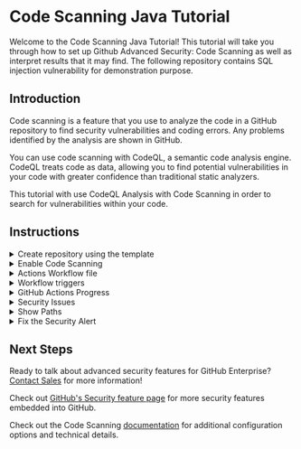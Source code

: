 # Code Scanning Java Tutorial

Welcome to the Code Scanning Java Tutorial! This tutorial will take you through how to set up Github Advanced Security: Code Scanning as well as interpret results that it may find. The following repository contains SQL injection vulnerability for demonstration purpose.

## Introduction

Code scanning is a feature that you use to analyze the code in a GitHub repository to find security vulnerabilities and coding errors. Any problems identified by the analysis are shown in GitHub.

You can use code scanning with CodeQL, a semantic code analysis engine. CodeQL treats code as data, allowing you to find potential vulnerabilities in your code with greater confidence than traditional static analyzers.

This tutorial with use CodeQL Analysis with Code Scanning in order to search for vulnerabilities within your code. 

## Instructions

<details>
<summary>Create repository using the template</summary>
<p> 
  
Begin by [creating a new repository from this template](https://docs.github.com/en/repositories/creating-and-managing-repositories/creating-a-repository-from-a-template).

<img src="images/00-repo-fork.png" width="70%"/>

Where creating the template repository make sure to do the following:

1. Create a name for your demo
2. Select `Include all branches`
3. Create the repository from the template

<img src="images/00-repo-template.png" width="70%"/>

</p>
</details>

<details>
<summary>Enable Code Scanning</summary>
<p> 

#### Security tab

Click on the `Security` tab.


<img src="images/00-repo-security-tab.png" width="70%"/>

#### Set up code scanning

Click `Set up code scanning`.

<img src="images/01-repo-secruity-setup-code-scanning.png" width="70%"/>

#### Setup Workflow

Click the `Setup this workflow` button by CodeQL Analysis.

<img src="images/02-repo-security-setup-codeql-workflow.png" width="70%"/>

This will create a GitHub Actions Workflow file with CodeQL already set up. Since Java is a compiled language you will need to setup the build in later steps. See the [documentation](https://docs.github.com/en/free-pro-team@latest/github/finding-security-vulnerabilities-and-errors-in-your-code/running-codeql-code-scanning-in-your-ci-system) if you would like to configure CodeQL Analysis with a 3rd party CI system instead of using GitHub Actions.
</p>
</details>

<details>
  
<summary>Actions Workflow file</summary>
<p>

#### Actions Workflow

The Actions Workflow file contains a number of different sections including:
1. Checking out the repository
2. Initializing the CodeQL Action
3. Running Autobuilder (or code your own build steps if autobuild doesn't work)
4. Running the CodeQL Analysis

<img src="images/03-actions-sample-workflow.png" width="80%"/>

Click `Start Commit` -> `Commit this file` to commit the changes to _main_ branch.
</p>
</details>

<details>
  
<summary>Workflow triggers</summary>
<p>

#### Workflow triggers

There are a [number of events](https://docs.github.com/en/free-pro-team@latest/actions/reference/events-that-trigger-workflows) that can trigger a GitHub Actions workflow. In this example, the workflow will be triggered on

<img src="images/04-actions-sample-events.png" width="50%"/>

- push to _main_ branch
- pull request to merge to _main_ branch
- on schedule, at 6:33 every Thursday

Setting up the new CodeQL workflow and committing it to _main_ branch in the step above will trigger the scan.

</p>
</details>


<details>
<summary>GitHub Actions Progress</summary>

<p>
 
#### GitHub Actions Progress

Click `Actions` tab -> `CodeQL`

Click the specific workflow run. You can view the progress of the Workflow run until the analysis completes.

<img src="images/05-actions-completed.png" width="80%"/>

</p>
</details>

<details>
<summary>Security Issues</summary>
<p>
  
Once the Workflow has completed, click the `Security` tab -> ` Code Scanning Alerts`. An security alert "Query built from user-controlled sources" should be visible.

#### Security Alert View

Clicking on the security alert will provide details about the security alert including: <br/>
<ul>
<li>A description of the issue </li>
<li>A tag to the CWE that it is connected to as well as the type of alert (Error, Warning, Note)</li>
<li>The line of code that triggered the security alert</li>
<li>The ability to dismiss the alert depending on certain conditions (`False positive`? `Won't fix`? `Used in tests`?)</li>
</ul>
<img src="images/06-security-codeql-alert.png" width="80%"/>

#### Security Alert Description

Click `Show more` to view a full desciption of the alert including examples and links to additional information.

<img src="images/07-security-codeql-show-more.png" width="80%"/>

#### Security Full Description

<img width="80%" src="images/08-security-codeql-full-desc.png">

</p>
</details>

<details>
<summary>Show Paths</summary>
<p>

#### Show Paths Button

CodeQL Analysis is able to trace the dataflow path from source to sink and gives you the ability to view the path traversal within the alert.

Click `show paths` in order to see the dataflow path that resulted in this alert.

<img src="images/09-security-codeql-show-paths.png" width="80%"/>

#### Show Paths View

<img src="images/10-security-codeql-show-paths-details.png" width="80%"/>

</p>
</details>

<details>
<p>  
  
<summary>Fix the Security Alert</summary>

In order to fix this specific alert, we will need to ensure parameters used in the SQL query is validated and sanitized.

Click on the `Code` tab and [Edit](https://docs.github.com/en/free-pro-team@latest/github/managing-files-in-a-repository/editing-files-in-your-repository) the file [`IndexController.java`](./src/main/java/com/github/hackathon/advancedsecurityjava/Controllers/IndexController.java) in the `Controllers` folder, replace the content with the file [`fixme`](./fixme).

<img src="images/11-fix-source-code.png" width="30%"/>

Click `Create a new branch for this commit and start a pull request`, name the branch `fix-sql-injection`, and create the Pull Request.

#### Pull Request Status Check

In the Pull Request, you will notice that the CodeQL Analysis has started as a status check. Wait until it completes.

<img src="images/12-fix-pr-in-progress.png" width="80%"/>

#### Security Alert Details

After the Workflow has completed click on `Details` by the `Code Scanning Results / CodeQL` status check. 

<img src="images/13-fix-pr-done.png" width="80%"/>

#### Fixed Alert

Notice that Code Scanning has detected that this Pull Request will fix the SQL injection vulnerability that was detected before.

<img src="images/14-fix-detail.png" width="80%"/>

Merge the Pull Request. After the Pull Request has been merged, another Workflow will kick off to scan the repository for any vulnerabilties. 

#### Closed Security Alerts

After the final Workflow has completed, navigate back to the `Security` tab and click `Closed`. Notice that the **Query built from user-controlled sources** security alert now shows up as a closed issue.

<img src="images/15-fixed-alert.png" width="80%"/>

#### Traceability

Click on the security alert and notice that it details when the fix was made, by whom, and the specific commit. This provides full traceability to detail when and how a security alert was fixed and exactly what was changed to remediate the issue.

<img src="images/16-fix-history.png" width="80%"/>

</p>
</details>
  
## Next Steps

Ready to talk about advanced security features for GitHub Enterprise? [Contact Sales](https://enterprise.github.com/contact) for more information!

Check out [GitHub's Security feature page](https://github.com/features/security) for more security features embedded into GitHub.

Check out the Code Scanning [documentation](https://docs.github.com/en/free-pro-team@latest/github/finding-security-vulnerabilities-and-errors-in-your-code/about-code-scanning) for additional configuration options and technical details.

